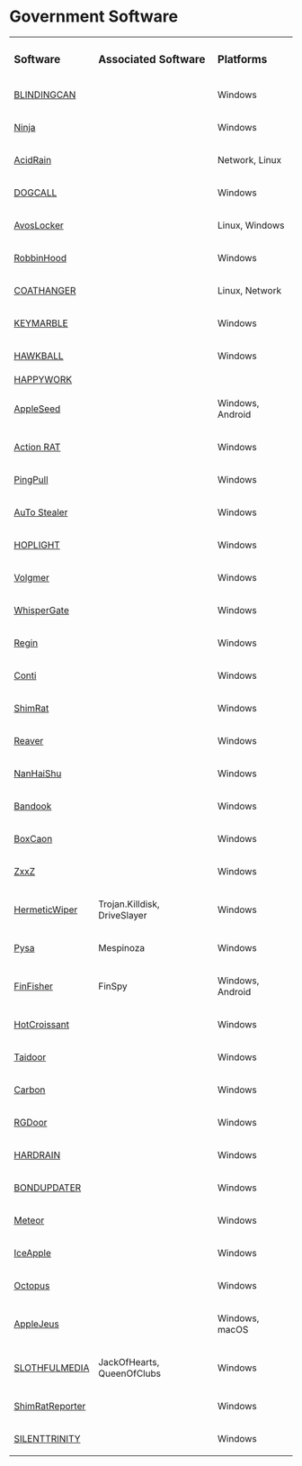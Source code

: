 # Government Software
<table>
  <tr>
    <td>
      <h3>Software</h3>
    </td>
    <td>
      <h3>Associated Software</h3>
    </td>
    <td>
      <h3>Platforms</h3>
    </td>
  </tr>
  <tr>
    <td>
      <a href="#">BLINDINGCAN</a>
    </td>
    <td>
      <p></p>
    </td>
    <td>
      <p>Windows</p>
    </td>
  </tr>
  <tr>
    <td>
      <a href="#">Ninja</a>
    </td>
    <td>
      <p></p>
    </td>
    <td>
      <p>Windows</p>
    </td>
  </tr>
  <tr>
    <td>
      <a href="#">AcidRain</a>
    </td>
    <td>
      <p></p>
    </td>
    <td>
      <p>Network, Linux</p>
    </td>
  </tr>
  <tr>
    <td>
      <a href="#">DOGCALL</a>
    </td>
    <td>
      <p></p>
    </td>
    <td>
      <p>Windows</p>
    </td>
  </tr>
  <tr>
    <td>
      <a href="https://github.com/PudgyDragon/IOCs/tree/main/All/AvosLocker%20Ransomware">AvosLocker</a>
    </td>
    <td>
      <p></p>
    </td>
    <td>
      <p>Linux, Windows</p>
    </td>
  </tr>
  <tr>
    <td>
      <a href="#">RobbinHood</a>
    </td>
    <td>
      <p></p>
    </td>
    <td>
      <p>Windows</p>
    </td>
  </tr>
  <tr>
    <td>
      <a href="https://github.com/PudgyDragon/IOCs/tree/main/All/Coathanger%20RAT">COATHANGER</a>
    </td>
    <td>
      <p></p>
    </td>
    <td>
      <p>Linux, Network</p>
    </td>
  </tr>
  <tr>
    <td>
      <a href="#">KEYMARBLE</a>
    </td>
    <td>
      <p></p>
    </td>
    <td>
      <p>Windows</p>
    </td>
  </tr>
  <tr>
    <td>
      <a href="#">HAWKBALL</a>
    </td>
    <td>
      <p></p>
    </td>
    <td>
      <p>Windows</p>
    </td>
  </tr>
  <tr>
    <td>
      <a href="#">HAPPYWORK</a>
    </td>
    <td>
      <p></p>
    </td>
    <td>
      <p></p>
    </td>
  </tr>
  <tr>
    <td>
      <a href="#">AppleSeed</a>
    </td>
    <td>
      <p></p>
    </td>
    <td>
      <p>Windows, Android</p>
    </td>
  </tr>
  <tr>
    <td>
      <a href="#">Action RAT</a>
    </td>
    <td>
      <p></p>
    </td>
    <td>
      <p>Windows</p>
    </td>
  </tr>
  <tr>
    <td>
      <a href="#">PingPull</a>
    </td>
    <td>
      <p></p>
    </td>
    <td>
      <p>Windows</p>
    </td>
  </tr>
  <tr>
    <td>
      <a href="#">AuTo Stealer</a>
    </td>
    <td>
      <p></p>
    </td>
    <td>
      <p>Windows</p>
    </td>
  </tr>
  <tr>
    <td>
      <a href="#">HOPLIGHT</a>
    </td>
    <td>
      <p></p>
    </td>
    <td>
      <p>Windows</p>
    </td>
  </tr>
  <tr>
    <td>
      <a href="#">Volgmer</a>
    </td>
    <td>
      <p></p>
    </td>
    <td>
      <p>Windows</p>
    </td>
  </tr>
  <tr>
    <td>
      <a href="#">WhisperGate</a>
    </td>
    <td>
      <p></p>
    </td>
    <td>
      <p>Windows</p>
    </td>
  </tr>
  <tr>
    <td>
      <a href="#">Regin</a>
    </td>
    <td>
      <p></p>
    </td>
    <td>
      <p>Windows</p>
    </td>
  </tr>
  <tr>
    <td>
      <a href="#">Conti</a>
    </td>
    <td>
      <p></p>
    </td>
    <td>
      <p>Windows</p>
    </td>
  </tr>
  <tr>
    <td>
      <a href="#">ShimRat</a>
    </td>
    <td>
      <p></p>
    </td>
    <td>
      <p>Windows</p>
    </td>
  </tr>
  <tr>
    <td>
      <a href="#">Reaver</a>
    </td>
    <td>
      <p></p>
    </td>
    <td>
      <p>Windows</p>
    </td>
  </tr>
  <tr>
    <td>
      <a href="#">NanHaiShu</a>
    </td>
    <td>
      <p></p>
    </td>
    <td>
      <p>Windows</p>
    </td>
  </tr>
  <tr>
    <td>
      <a href="https://github.com/PudgyDragon/IOCs/tree/main/All/bandook">Bandook</a>
    </td>
    <td>
      <p></p>
    </td>
    <td>
      <p>Windows</p>
    </td>
  </tr>
  <tr>
    <td>
      <a href="#">BoxCaon</a>
    </td>
    <td>
      <p></p>
    </td>
    <td>
      <p>Windows</p>
    </td>
  </tr>
  <tr>
    <td>
      <a href="#">ZxxZ</a>
    </td>
    <td>
      <p></p>
    </td>
    <td>
      <p>Windows</p>
    </td>
  </tr>
  <tr>
    <td>
      <a href="#">HermeticWiper</a>
    </td>
    <td>
      <p>Trojan.Killdisk, DriveSlayer</p>
    </td>
    <td>
      <p>Windows</p>
    </td>
  </tr>
  <tr>
    <td>
      <a href="#">Pysa</a>
    </td>
    <td>
      <p>Mespinoza</p>
    </td>
    <td>
      <p>Windows</p>
    </td>
  </tr>
  <tr>
    <td>
      <a href="#">FinFisher</a>
    </td>
    <td>
      <p>FinSpy</p>
    </td>
    <td>
      <p>Windows, Android</p>
    </td>
  </tr>
  <tr>
    <td>
      <a href="#">HotCroissant</a>
    </td>
    <td>
      <p></p>
    </td>
    <td>
      <p>Windows</p>
    </td>
  </tr>
  <tr>
    <td>
      <a href="#">Taidoor</a>
    </td>
    <td>
      <p></p>
    </td>
    <td>
      <p>Windows</p>
    </td>
  </tr>
  <tr>
    <td>
      <a href="#">Carbon</a>
    </td>
    <td>
      <p></p>
    </td>
    <td>
      <p>Windows</p>
    </td>
  </tr>
  <tr>
    <td>
      <a href="#">RGDoor</a>
    </td>
    <td>
      <p></p>
    </td>
    <td>
      <p>Windows</p>
    </td>
  </tr>
  <tr>
    <td>
      <a href="#">HARDRAIN</a>
    </td>
    <td>
      <p></p>
    </td>
    <td>
      <p>Windows</p>
    </td>
  </tr>
  <tr>
    <td>
      <a href="#">BONDUPDATER</a>
    </td>
    <td>
      <p></p>
    </td>
    <td>
      <p>Windows</p>
    </td>
  </tr>
  <tr>
    <td>
      <a href="#">Meteor</a>
    </td>
    <td>
      <p></p>
    </td>
    <td>
      <p>Windows</p>
    </td>
  </tr>
  <tr>
    <td>
      <a href="#">IceApple</a>
    </td>
    <td>
      <p></p>
    </td>
    <td>
      <p>Windows</p>
    </td>
  </tr>
  <tr>
    <td>
      <a href="#">Octopus</a>
    </td>
    <td>
      <p></p>
    </td>
    <td>
      <p>Windows</p>
    </td>
  </tr>
  <tr>
    <td>
      <a href="#">AppleJeus</a>
    </td>
    <td>
      <p></p>
    </td>
    <td>
      <p>Windows, macOS</p>
    </td>
  </tr>
  <tr>
    <td>
      <a href="#">SLOTHFULMEDIA</a>
    </td>
    <td>
      <p>JackOfHearts, QueenOfClubs</p>
    </td>
    <td>
      <p>Windows</p>
    </td>
  </tr>
  <tr>
    <td>
      <a href="#">ShimRatReporter</a>
    </td>
    <td>
      <p></p>
    </td>
    <td>
      <p>Windows</p>
    </td>
  </tr>
  <tr>
    <td>
      <a href="#">SILENTTRINITY</a>
    </td>
    <td>
      <p></p>
    </td>
    <td>
      <p>Windows</p>
    </td>
  </tr>
</table>
